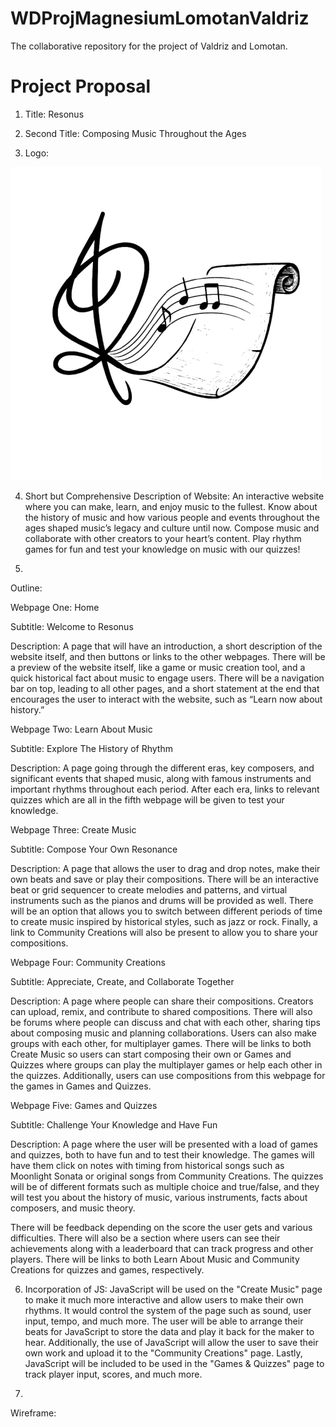 # WDProjMagnesiumLomotanValdriz
The collaborative repository for the project of Valdriz and Lomotan.

# Project Proposal

1. Title: Resonus

2. Second Title: Composing Music Throughout the Ages 

3. Logo: 

![alt text](image.png)

4. Short but Comprehensive Description of Website: An interactive website where you can make, learn, and enjoy music to the fullest. Know about the history of music and how various people and events throughout the ages shaped music’s legacy and culture until now. Compose music and collaborate with other creators to your heart’s content. Play rhythm games for fun and test your knowledge on music with our quizzes!

5. 

Outline: 

Webpage One: Home

Subtitle: Welcome to Resonus

Description: A page that will have an introduction, a short description of the website itself, and then buttons or links to the other webpages. There will be a preview of the website itself, like a game or music creation tool, and a quick historical fact about music to engage users. There will be a navigation bar on top, leading to all other pages, and a short statement at the end that encourages the user to interact with the website, such as “Learn now about history.”

Webpage Two: Learn About Music

Subtitle: Explore The History of Rhythm

Description: A page going through the different eras, key composers, and significant events that shaped music, along with famous instruments and important rhythms throughout each period. After each era, links to relevant quizzes which are all in the fifth webpage will be given to test your knowledge.

Webpage Three: Create Music 

Subtitle: Compose Your Own Resonance

Description: A page that allows the user to drag and drop notes, make their own beats and save or play their compositions. There will be an interactive beat or grid sequencer to create melodies and patterns, and virtual instruments such as the pianos and drums will be provided as well. There will be an option that allows you to switch between different periods of time to create music inspired by historical styles, such as jazz or rock. Finally, a link to Community Creations will also be present to allow you to share your compositions.

Webpage Four: Community Creations

Subtitle: Appreciate, Create, and Collaborate Together 

Description: A page where people can share their compositions. Creators can upload, remix, and contribute to shared compositions. There will also be forums where people can discuss and chat with each other, sharing tips about composing music and planning collaborations. Users can also make groups with each other, for multiplayer games. There will be links to both Create Music so users can start composing their own or Games and Quizzes where groups can play the multiplayer games or help each other in the quizzes. Additionally, users can use compositions from this webpage for the games in Games and Quizzes.

Webpage Five: Games and Quizzes

Subtitle: Challenge Your Knowledge and Have Fun

Description: A page where the user will be presented with a load of games and quizzes, both to have fun and to test their knowledge. The games will have them click on notes with timing from historical songs such as Moonlight Sonata or original songs from Community Creations. The quizzes will be of different formats such as multiple choice and true/false, and they will test you  about the history of music, various instruments, facts about composers, and music theory. 

There will be feedback depending on the score the user gets and various difficulties. There will also be a section where users can see their achievements along with a leaderboard that can track progress and other players. There will be links to both Learn About Music and Community Creations for quizzes and games, respectively.

6. Incorporation of JS: JavaScript will be used on the "Create Music" page to make it much more interactive and allow users to make their own rhythms. It would control the system of the page such as sound, user input, tempo, and much more. The user will be able to arrange their beats for JavaScript to store the data and play it back for the maker to hear. Additionally, the use of JavaScript will allow the user to save their own work and upload it to the "Community Creations" page. Lastly, JavaScript will be included to be used in the "Games & Quizzes" page to track player input, scores, and much more.

7. 

Wireframe: 
